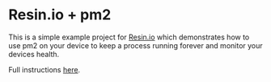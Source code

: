 # Resin.io + pm2

This is a simple example project for [Resin.io](http://resin.io) which demonstrates how to use pm2 on your device to keep a process running forever and monitor your devices health. 

Full instructions [here](https://resin.io/blog/eternal-applications-with-pm2-and-resin-io/).
